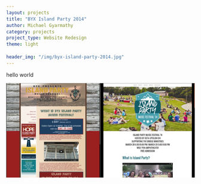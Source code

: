 ```yaml
---
layout: projects
title: "BYX Island Party 2014"
author: Michael Gyarmathy
category: projects
project_type: Website Redesign
theme: light

header_img: "/img/byx-island-party-2014.jpg"
---
```


hello world

![](/img/IPsitecomparison.png)